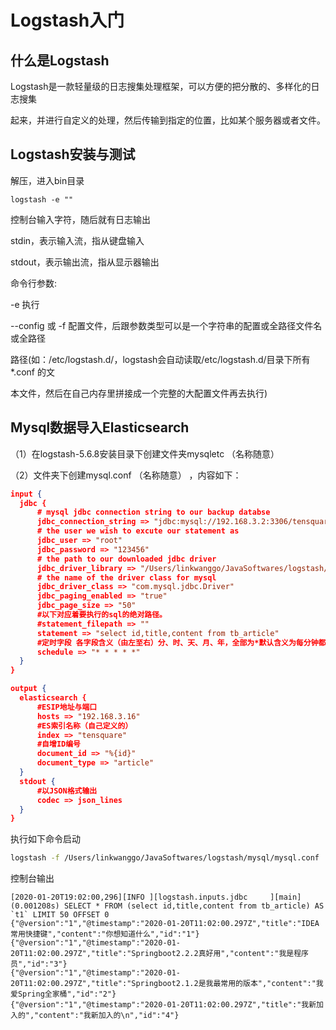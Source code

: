 # Logstash入门

## 什么是**Logstash** 

Logstash是一款轻量级的日志搜集处理框架，可以方便的把分散的、多样化的日志搜集 

起来，并进行自定义的处理，然后传输到指定的位置，比如某个服务器或者文件。 

## Logstash安装与测试 

解压，进入bin目录 

```
logstash ‐e ""
```

控制台输入字符，随后就有日志输出

stdin，表示输入流，指从键盘输入 

stdout，表示输出流，指从显示器输出 

命令行参数: 

-e 执行 

--config 或 -f 配置文件，后跟参数类型可以是一个字符串的配置或全路径文件名或全路径 

路径(如：/etc/logstash.d/，logstash会自动读取/etc/logstash.d/目录下所有*.conf 的文 

本文件，然后在自己内存里拼接成一个完整的大配置文件再去执行) 

## Mysql数据导入Elasticsearch

（1）在logstash-5.6.8安装目录下创建文件夹mysqletc （名称随意） 

（2）文件夹下创建mysql.conf （名称随意） ，内容如下： 

```json
input {
  jdbc {
	  # mysql jdbc connection string to our backup databse
	  jdbc_connection_string => "jdbc:mysql://192.168.3.2:3306/tensquare_article?useUnicode=true&characterEncoding=utf8"
	  # the user we wish to excute our statement as
	  jdbc_user => "root"
	  jdbc_password => "123456"
	  # the path to our downloaded jdbc driver  
	  jdbc_driver_library => "/Users/linkwanggo/JavaSoftwares/logstash/mysql/mysql-connector-java-5.1.46.jar"
	  # the name of the driver class for mysql
	  jdbc_driver_class => "com.mysql.jdbc.Driver"
	  jdbc_paging_enabled => "true"
	  jdbc_page_size => "50"
	  #以下对应着要执行的sql的绝对路径。
	  #statement_filepath => ""
	  statement => "select id,title,content from tb_article"
	  #定时字段 各字段含义（由左至右）分、时、天、月、年，全部为*默认含义为每分钟都更新（测试结果，不同的话请留言指出）
      schedule => "* * * * *"
  }
}

output {
  elasticsearch {
	  #ESIP地址与端口
	  hosts => "192.168.3.16" 
	  #ES索引名称（自己定义的）
	  index => "tensquare"
	  #自增ID编号
	  document_id => "%{id}"
	  document_type => "article"
  }
  stdout {
      #以JSON格式输出
      codec => json_lines
  }
}
```

执行如下命令启动

```bash
logstash -f /Users/linkwanggo/JavaSoftwares/logstash/mysql/mysql.conf
```

控制台输出

```
[2020-01-20T19:02:00,296][INFO ][logstash.inputs.jdbc     ][main] (0.001208s) SELECT * FROM (select id,title,content from tb_article) AS `t1` LIMIT 50 OFFSET 0
{"@version":"1","@timestamp":"2020-01-20T11:02:00.297Z","title":"IDEA常用快捷键","content":"你想知道什么","id":"1"}
{"@version":"1","@timestamp":"2020-01-20T11:02:00.297Z","title":"Springboot2.2.2真好用","content":"我是程序员","id":"3"}
{"@version":"1","@timestamp":"2020-01-20T11:02:00.297Z","title":"Springboot2.1.2是我最常用的版本","content":"我爱Spring全家桶","id":"2"}
{"@version":"1","@timestamp":"2020-01-20T11:02:00.297Z","title":"我新加入的","content":"我新加入的\n","id":"4"}
```


